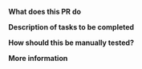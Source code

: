**What does this PR do**

**Description of tasks to be completed**

**How should this be manually tested?**

**More information**
